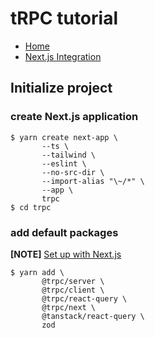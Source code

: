 # tRPC tutorial

* [Home](https://trpc.io/)
* [Next.js Integration](https://trpc.io/docs/client/nextjs)

## Initialize project

### create Next.js application

```shell
$ yarn create next-app \
       --ts \
       --tailwind \
       --eslint \
       --no-src-dir \
       --import-alias "\~/*" \
       --app \
       trpc
$ cd trpc
```

### add default packages

**[NOTE]** [Set up with Next.js](https://trpc.io/docs/client/nextjs/setup)

```shell
$ yarn add \
       @trpc/server \
       @trpc/client \
       @trpc/react-query \
       @trpc/next \
       @tanstack/react-query \
       zod
```
